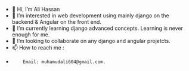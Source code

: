 - 👋 Hi, I’m Ali Hassan
- 👀 I’m interested in web development using mainly django on the backend & Angular on the front end.
- 🌱 I’m currently learning django advanced concepts. Learning is never enough for me.
- 💞️ I’m looking to collaborate on any django and angular projetcts.
- 📫 How to reach me :
-         Email: muhamudali604@gmail.com.

<!---
4liyo/4liyo is a ✨ special ✨ repository because its `README.md` (this file) appears on your GitHub profile.
You can click the Preview link to take a look at your changes.
--->
